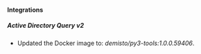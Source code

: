 #### Integrations
##### Active Directory Query v2
- Updated the Docker image to: *demisto/py3-tools:1.0.0.59406*.
